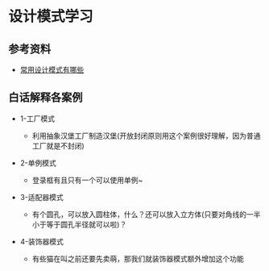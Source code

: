 # 设计模式学习

## 参考资料

* [常用设计模式有哪些](https://refactoringguru.cn/design-patterns)

## 白话解释各案例

* 1-工厂模式
  * 利用抽象汉堡工厂制造汉堡(开放封闭原则用这个案例很好理解，因为普通工厂就是不封闭)

* 2-单例模式
  * 登录框有且只有一个可以使用单例~  

* 3-适配器模式
  * 有个圆孔，可以放入圆柱体，什么？还可以放入立方体(只要对角线的一半小于等于圆孔半径就可以啦)？

* 4-装饰器模式
  * 有些猫在叫之前还要先卖萌，那我们就装饰器模式额外增加这个功能    
